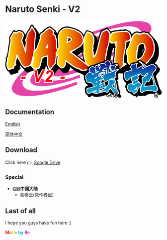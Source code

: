 # Naruto Senki - V2

![logo](Doc/images/naruto-senki-v2.png)

## Documentation

[English](Doc/README.md)

[简体中文](Doc/README_ZH.md)

## Download

Click here 👉 [Google Drive](https://drive.google.com/drive/folders/1addvZRBvPBGDJtiLdzMWgd6C_qiVS3Lt?usp=sharing)

### Special

- **🇨🇳中国大陆**
  - [蓝奏云](https://naruto-senki-re.lanzoui.com/b0a3dddad)(原作者盘)

## Last of all

I hope you guys have fun here :)

**<font color=#D32F2F>M</font><font color=#FF5722>a</font><font color=#FFEB3B>d</font><font color=#8BC34A>e</font> <font color=#00BCD4>b</font><font color=#448AFF>y</font> <font color=#673AB7>R</font><font color=#FF4081>e</font>**
